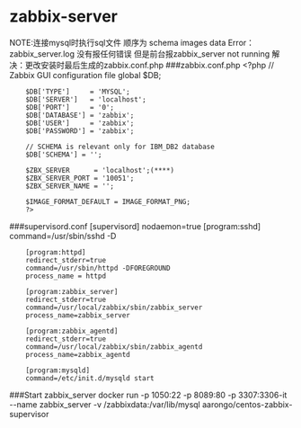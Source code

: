 zabbix-server
===================
NOTE:连接mysql时执行sql文件 顺序为 schema images data
Error：zabbix_server.log 没有报任何错误 但是前台报zabbix_server not running
解决：更改安装时最后生成的zabbix.conf.php
###zabbix.conf.php
		<?php
		// Zabbix GUI configuration file
		global $DB;

		$DB['TYPE']     = 'MYSQL';
		$DB['SERVER']   = 'localhost';
		$DB['PORT']     = '0';
		$DB['DATABASE'] = 'zabbix';
		$DB['USER']     = 'zabbix';
		$DB['PASSWORD'] = 'zabbix';

		// SCHEMA is relevant only for IBM_DB2 database
		$DB['SCHEMA'] = '';

		$ZBX_SERVER      = 'localhost';(****)               
		$ZBX_SERVER_PORT = '10051';
		$ZBX_SERVER_NAME = '';

		$IMAGE_FORMAT_DEFAULT = IMAGE_FORMAT_PNG;
		?>
###supervisord.conf
		[supervisord]
		nodaemon=true
		[program:sshd]
		command=/usr/sbin/sshd -D

		[program:httpd]
		redirect_stderr=true
		command=/usr/sbin/httpd -DFOREGROUND
		process_name = httpd

		[program:zabbix_server]
		redirect_stderr=true
		command=/usr/local/zabbix/sbin/zabbix_server
		process_name=zabbix_server

		[program:zabbix_agentd]
		redirect_stderr=true
		command=/usr/local/zabbix/sbin/zabbix_agentd
		process_name=zabbix_agentd

		[program:mysqld]
		command=/etc/init.d/mysqld start
###Start zabbix_server
		docker run -p 1050:22 -p 8089:80 -p 3307:3306-it --name zabbix_server  -v /zabbixdata:/var/lib/mysql aarongo/centos-zabbix-supervisor
